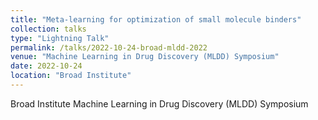```yaml
---
title: "Meta-learning for optimization of small molecule binders"
collection: talks
type: "Lightning Talk"
permalink: /talks/2022-10-24-broad-mldd-2022
venue: "Machine Learning in Drug Discovery (MLDD) Symposium"
date: 2022-10-24
location: "Broad Institute"
---
```


Broad Institute Machine Learning in Drug Discovery (MLDD) Symposium 
